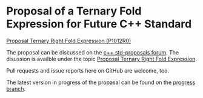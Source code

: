 # Proposal of a Ternary Fold Expression for Future C++ Standard 

[Proposal Ternary Right Fold Expression (P1012R0)](https://github.com/zingsheim/ProposalTernaryFold/blob/master/ProposalTernaryFold.md)

The proposal can be discussed on the 
[c++ std-proposals forum](https://groups.google.com/a/isocpp.org/forum/?fromgroups#!forum/std-proposals).
The disussion is availble under the topic 
[Proposal Ternary Right Fold Expression](https://groups.google.com/a/isocpp.org/forum/#!topic/std-proposals/MhP3pHEBIkc).

Pull requests and issue reports here on GitHub are welcome, too.

The latest version in progress of the propasal can be found on the [progress branch](https://github.com/zingsheim/ProposalTernaryFold/blob/progress/ProposalTernaryFold.md).
